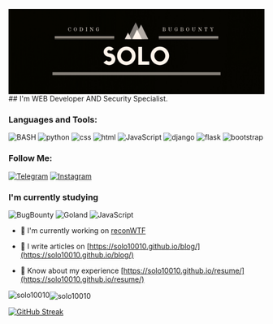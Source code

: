 <p> <img align = "left" src="https://github.com/solo10010/solo10010/blob/main/assets/solo.png" alt = "solo10010" /> </p>
## I'm WEB Developer AND Security Specialist.


### Languages and Tools:
![BASH](https://img.shields.io/badge/-shell-090909?style=for-the-badge&logo=shell&logoColor=47C5FB)
![python](https://img.shields.io/badge/-python-090909?style=for-the-badge&logo=python&logoColor=097CDB)
![css](https://img.shields.io/badge/-css-090909?style=for-the-badge&logo=css&logoColor=F8C52C)
![html](https://img.shields.io/badge/-html-090909?style=for-the-badge&logo=html&logoColor=F88C00)
![JavaScript](https://img.shields.io/badge/-JavaScript-090909?style=for-the-badge&logo=JavaScript&logoColor=E9D54D)
![django](https://img.shields.io/badge/-django-090909?style=for-the-badge&logo=django&logoColor=E5D3FF)
![flask](https://img.shields.io/badge/-flask-090909?style=for-the-badge&logo=flask&logoColor=6296CC)
![bootstrap](https://img.shields.io/badge/-bootstrap-090909?style=for-the-badge&logo=bootstrap&logoColor=6296CC)

### Follow Me:
[![Telegram](https://img.shields.io/badge/-Telegram-090909?style=for-the-badge&logo=telegram&logoColor=27A0D9)](https://t.me/the_cybermania)
[![Instagram](https://img.shields.io/badge/-Instagram-090909?style=for-the-badge&logo=instagram&logoColor=B4068E)](https://www.instagram.com/alexeyshpavda)

### I'm currently studying
![BugBounty](https://img.shields.io/badge/-bugbounty-090909?style=for-the-badge&logo=bugbounty&logoColor=6296CC)
![Goland](https://img.shields.io/badge/-goland-090909?style=for-the-badge&logo=goland&logoColor=6296CC)
![JavaScript](https://img.shields.io/badge/-javascript-090909?style=for-the-badge&logo=javascript&logoColor=6296CC)



- 🔭 I'm currently working on [reconWTF](https://github.com/solo10010/reconWTF)

- 📝 I write articles on [https://solo10010.github.io/blog/](https://solo10010.github.io/blog/)

- 📄 Know about my experience [https://solo10010.github.io/resume/](https://solo10010.github.io/resume/)



<p> <img align = "left" src = "https://github-readme-stats.vercel.app/api/top-langs?username=solo10010&show_icons=true&locale=en&layout=compact" alt = "solo10010" /> </p>

<p><img align = "center" src = "https://github-readme-stats.vercel.app/api?username=solo10010&show_icons=true&locale=en" alt = "solo10010" /> </p>

[![GitHub Streak](https://github-readme-streak-stats.herokuapp.com?user=solo10010&theme=highcontrast&hide_border=true&date_format=M%20j%5B%2C%20Y%5D)](https://git.io/streak-stats)

